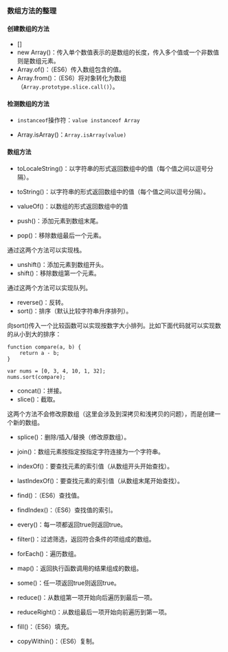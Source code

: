 ### 数组方法的整理

#### 创建数组的方法

- []
- new Array()：传入单个数值表示的是数组的长度，传入多个值或一个非数值则是数组元素。
- Array.of()：（ES6）传入数组包含的值。
- Array.from()：（ES6）将对象转化为数组（`Array.prototype.slice.call()`）。


#### 检测数组的方法

- `instanceof`操作符：`value instanceof Array`

- Array.isArray()：`Array.isArray(value)`

#### 数组方法

- toLocaleString()：以字符串的形式返回数组中的值（每个值之间以逗号分隔）。
- toString()：以字符串的形式返回数组中的值（每个值之间以逗号分隔）。
- valueOf()：以数组的形式返回数组中的值

- push()：添加元素到数组末尾。
- pop()：移除数组最后一个元素。

通过这两个方法可以实现栈。

- unshift()：添加元素到数组开头。
- shift()：移除数组第一个元素。

通过这两个方法可以实现队列。

- reverse()：反转。
- sort()：排序（默认比较字符串升序排列）。

向sort()传入一个比较函数可以实现按数字大小排列。比如下面代码就可以实现数的从小到大的排序：

```
function compare(a, b) {
	return a - b;
}

var nums = [0, 3, 4, 10, 1, 32];
nums.sort(compare);
```

- concat()：拼接。
- slice()：截取。

这两个方法不会修改原数组（这里会涉及到深拷贝和浅拷贝的问题），而是创建一个新的数组。

- splice()：删除/插入/替换（修改原数组）。

- join()：数组元素按指定按指定字符连接为一个字符串。

- indexOf()：要查找元素的索引值（从数组开头开始查找）。
- lastIndexOf()：要查找元素的索引值（从数组末尾开始查找）。
- find()：（ES6）查找值。
- findIndex()：（ES6）查找值的索引。

- every()：每一项都返回true则返回true。
- filter()：过滤筛选，返回符合条件的项组成的数组。
- forEach()：遍历数组。
- map()：返回执行函数调用的结果组成的数组。
- some()：任一项返回true则返回true。

- reduce()：从数组第一项开始向后遍历到最后一项。
- reduceRight()：从数组最后一项开始向前遍历到第一项。

- fill()：（ES6）填充。
- copyWithin()：（ES6）复制。
